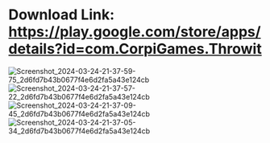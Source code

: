 # Download Link: https://play.google.com/store/apps/details?id=com.CorpiGames.Throwit

![Screenshot_2024-03-24-21-37-59-75_2d6fd7b43b0677f4e6d2fa5a43e124cb](https://github.com/ahkalama/Throw_it_Unity/assets/116187665/ea173f60-ebb3-4794-8995-8d795d61c084)
![Screenshot_2024-03-24-21-37-57-22_2d6fd7b43b0677f4e6d2fa5a43e124cb](https://github.com/ahkalama/Throw_it_Unity/assets/116187665/c0ca6f68-1e16-46df-a87e-8f93034c99d5)
![Screenshot_2024-03-24-21-37-09-45_2d6fd7b43b0677f4e6d2fa5a43e124cb](https://github.com/ahkalama/Throw_it_Unity/assets/116187665/eda0d6fa-aa56-4aec-a16c-edaea08e6bbf)
![Screenshot_2024-03-24-21-37-05-34_2d6fd7b43b0677f4e6d2fa5a43e124cb](https://github.com/ahkalama/Throw_it_Unity/assets/116187665/43f8c1f4-1b35-4a84-a1e6-6fdd7a666396)
